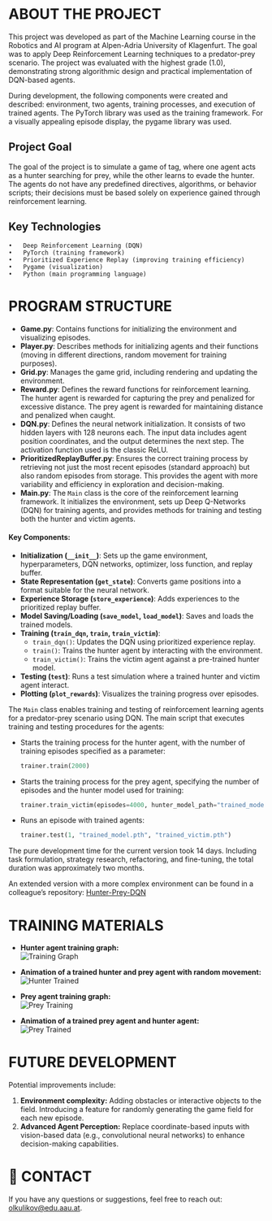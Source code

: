 # ABOUT THE PROJECT

This project was developed as part of the Machine Learning course in the Robotics and AI program at Alpen-Adria University of Klagenfurt. The goal was to apply Deep Reinforcement Learning techniques to a predator-prey scenario. The project was evaluated with the highest grade (1.0), demonstrating strong algorithmic design and practical implementation of DQN-based agents.

During development, the following components were created and described: environment, two agents, training processes, and execution of trained agents. The PyTorch library was used as the training framework. For a visually appealing episode display, the pygame library was used.

## Project Goal
The goal of the project is to simulate a game of tag, where one agent acts as a hunter searching for prey, while the other learns to evade the hunter. The agents do not have any predefined directives, algorithms, or behavior scripts; their decisions must be based solely on experience gained through reinforcement learning.

## Key Technologies
	•	Deep Reinforcement Learning (DQN)
	•	PyTorch (training framework)
	•	Prioritized Experience Replay (improving training efficiency)
	•	Pygame (visualization)
	•	Python (main programming language)

# PROGRAM STRUCTURE

- **Game.py**: Contains functions for initializing the environment and visualizing episodes.
- **Player.py**: Describes methods for initializing agents and their functions (moving in different directions, random movement for training purposes).
- **Grid.py**: Manages the game grid, including rendering and updating the environment.
- **Reward.py**: Defines the reward functions for reinforcement learning. The hunter agent is rewarded for capturing the prey and penalized for excessive distance. The prey agent is rewarded for maintaining distance and penalized when caught.
- **DQN.py**: Defines the neural network initialization. It consists of two hidden layers with 128 neurons each. The input data includes agent position coordinates, and the output determines the next step. The activation function used is the classic ReLU.
- **PrioritizedReplayBuffer.py**: Ensures the correct training process by retrieving not just the most recent episodes (standard approach) but also random episodes from storage. This provides the agent with more variability and efficiency in exploration and decision-making.
- **Main.py**: The `Main` class is the core of the reinforcement learning framework. It initializes the environment, sets up Deep Q-Networks (DQN) for training agents, and provides methods for training and testing both the hunter and victim agents.

#### Key Components:
- **Initialization (`__init__`)**: Sets up the game environment, hyperparameters, DQN networks, optimizer, loss function, and replay buffer.
- **State Representation (`get_state`)**: Converts game positions into a format suitable for the neural network.
- **Experience Storage (`store_experience`)**: Adds experiences to the prioritized replay buffer.
- **Model Saving/Loading (`save_model`, `load_model`)**: Saves and loads the trained models.
- **Training (`train_dqn`, `train`, `train_victim`)**:
  - `train_dqn()`: Updates the DQN using prioritized experience replay.
  - `train()`: Trains the hunter agent by interacting with the environment.
  - `train_victim()`: Trains the victim agent against a pre-trained hunter model.
- **Testing (`test`)**: Runs a test simulation where a trained hunter and victim agent interact.
- **Plotting (`plot_rewards`)**: Visualizes the training progress over episodes.

The `Main` class enables training and testing of reinforcement learning agents for a predator-prey scenario using DQN.
  The main script that executes training and testing procedures for the agents:
  
  - Starts the training process for the hunter agent, with the number of training episodes specified as a parameter:
    ```python
    trainer.train(2000)
    ```
  - Starts the training process for the prey agent, specifying the number of episodes and the hunter model used for training:
    ```python
    trainer.train_victim(episodes=4000, hunter_model_path="trained_model.pth")
    ```
  - Runs an episode with trained agents:
    ```python
    trainer.test(1, "trained_model.pth", "trained_victim.pth")
    ```

The pure development time for the current version took 14 days. Including task formulation, strategy research, refactoring, and fine-tuning, the total duration was approximately two months.

An extended version with a more complex environment can be found in a colleague’s repository: [Hunter-Prey-DQN](https://github.com/GrzegorzHimself/Hunter-Prey-DQN)

# TRAINING MATERIALS

- **Hunter agent training graph:**  
  ![Training Graph](https://github.com/OlegKulikov09/ML-project/blob/main/Figure_1.png)

- **Animation of a trained hunter and prey agent with random movement:**  
  ![Hunter Trained](https://github.com/OlegKulikov09/ML-project/blob/main/Hunter_trained.gif)

- **Prey agent training graph:**  
  ![Prey Training](https://github.com/OlegKulikov09/ML-project/blob/main/prey%20train%202%204k.png)

- **Animation of a trained prey agent and hunter agent:**  
  ![Prey Trained](https://github.com/OlegKulikov09/ML-project/blob/main/Prey_trained.gif)

# FUTURE DEVELOPMENT

Potential improvements include:

1. **Environment complexity:** Adding obstacles or interactive objects to the field. Introducing a feature for randomly generating the game field for each new episode.
2. **Advanced Agent Perception:** Replace coordinate-based inputs with vision-based data (e.g., convolutional neural networks) to enhance decision-making capabilities.

# 📩 CONTACT
If you have any questions or suggestions, feel free to reach out: olkulikov@edu.aau.at.
